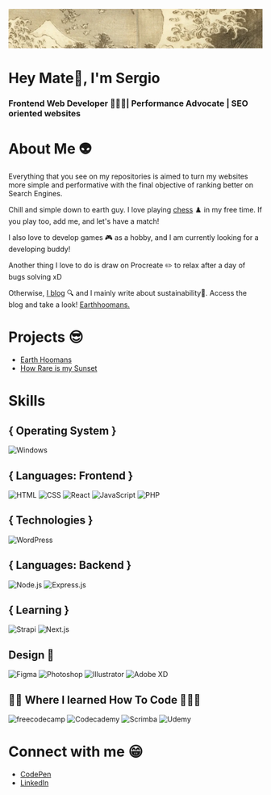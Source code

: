 ![Sergio GN web developer](https://raw.githubusercontent.com/sergio-gn/sergio-gn/main/wave.webp)

# Hey Mate👋, I'm Sergio
### Frontend Web Developer 👩🏾‍🎓| Performance Advocate | SEO oriented websites

# About Me 👽
Everything that you see on my repositories is aimed to turn my websites more simple and performative with the final objective of ranking better on Search Engines.

Chill and simple down to earth guy. I love playing [chess](https://www.chess.com/member/doubletwisty) ♟️ in my free time. If you play too, add me, and let's have a match!

I also love to develop games 🎮 as a hobby, and I am currently looking for a developing buddy!

Another thing I love to do is draw on Procreate ✏️ to relax after a day of bugs solving xD

Otherwise, [I blog](https://earthhoomans.com/) 🔍 and I mainly write about sustainability🌱. Access the blog and take a look! [Earthhoomans.](https://earthhoomans.com/)

# Projects 😎
- [Earth Hoomans](https://earthhoomans.com/)
- [How Rare is my Sunset](https://sergiogn.pythonanywhere.com/)

# Skills
## { Operating System }
![Windows](https://img.shields.io/badge/Windows-0078D6?style=for-the-badge&logo=windows&logoColor=white)

## { Languages: Frontend }
![HTML](https://img.shields.io/badge/HTML-239120?style=for-the-badge&logo=html5&logoColor=white)
![CSS](https://img.shields.io/badge/CSS-239120?&style=for-the-badge&logo=css3&logoColor=white)
![React](https://img.shields.io/badge/React-20232A?style=for-the-badge&logo=react&logoColor=61DAFB)
![JavaScript](https://img.shields.io/badge/JavaScript-F7DF1E?style=for-the-badge&logo=javascript&logoColor=black)
![PHP](https://img.shields.io/badge/php-blueviolet?style=for-the-badge&logo=php&logoColor=white)

## { Technologies }
![WordPress](https://img.shields.io/badge/-wordpress-9cf?style=for-the-badge&logo=wordpress&logoColor=white)

## { Languages: Backend }
![Node.js](https://img.shields.io/badge/Node.js-43853D?style=for-the-badge&logo=node.js&logoColor=white)
![Express.js](https://img.shields.io/badge/Express.js-404D59?style=for-the-badge)

## { Learning }
![Strapi](https://img.shields.io/badge/-strapi-ff69b4?style=for-the-badge&logo=strapi&logoColor=white)
![Next.js](https://img.shields.io/badge/next.js-000000?style=for-the-badge&logo=nextdotjs&logoColor=white)

## Design 🎨
![Figma](https://img.shields.io/badge/Figma-F24E1E?style=for-the-badge&logo=figma&logoColor=white)
![Photoshop](https://img.shields.io/badge/photoshop-%2300C4CC.svg?&style=for-the-badge&logo=Adobe%20photoshop&logoColor=white)
![Illustrator](https://img.shields.io/badge/illustrator-%2300C4CC.svg?&style=for-the-badge&logo=Adobe%20illustrator&logoColor=white)
![Adobe XD](https://img.shields.io/badge/Adobe%20XD-470137?style=for-the-badge&logo=Adobe%20XD&logoColor=#FF61F6)

## 👩‍🏫 Where I learned How To Code 👩🏾‍🎓
![freecodecamp](https://img.shields.io/badge/freecodecamp-27273D?style=for-the-badge&logo=freecodecamp&logoColor=white)
![Codecademy](https://img.shields.io/badge/Codecademy-FFF0E5?style=for-the-badge&logo=codecademy&logoColor=303347)
![Scrimba](https://img.shields.io/badge/scrimba-2B283A?style=for-the-badge&logo=scrimba&logoColor=white)
![Udemy](https://img.shields.io/badge/Udemy-EC5252?style=for-the-badge&logo=Udemy&logoColor=white)

# Connect with me 😁
- [CodePen](https://codepen.io/sergio-gn)
- [LinkedIn](https://www.linkedin.com/in/sergio-gn/)
